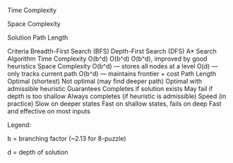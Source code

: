 Time Complexity

Space Complexity

Solution Path Length

Criteria	Breadth-First Search (BFS)	Depth-First Search (DFS)	A* Search Algorithm
Time Complexity	O(b^d)	O(b^d)	O(b^d), improved by good heuristics
Space Complexity	O(b^d) — stores all nodes at a level	O(d) — only tracks current path	O(b^d) — maintains frontier + cost
Path Length	Optimal (shortest)	Not optimal (may find deeper path)	Optimal with admissible heuristic
Guarantees	Completes if solution exists	May fail if depth is too shallow	Always completes (if heuristic is admissible)
Speed (in practice)	Slow on deeper states	Fast on shallow states, fails on deep	Fast and effective on most inputs

Legend:

b = branching factor (~2.13 for 8-puzzle)

d = depth of solution
